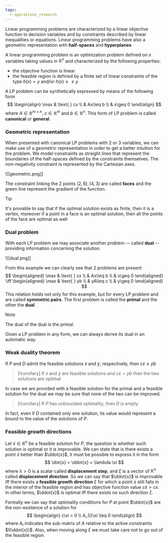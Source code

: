 ```yaml
---
tags:
  - operations_research
---
```

Linear programming problems are characterized by a linear objective function in decision variables and by constraints described by linear inequalities or equations. Linear programming problems have also a geometric representation with **half-spaces** and **hyperplanes**

A linear programming problem is an optimization problem defined on $x$ variables taking values in $\mathbb{R}^{n}$ and characterized by the following properties:
- the objective function is linear
- the feasible region is defined by a finite set of linear constraints of the type $h(x)=y$ and/or $h(x)\geq\leq y$

A LP problem can be synthetically expressed by means of the following form
$$
\begin{align}
\max & \text{ } cx \\
	 & Ax\leq b \\
	 & x\geq 0
\end{align}
$$
where $A\in \mathbb{R}^{m\times n}$, $c\in \mathbb{R}^{m}$ and $b\in \mathbb{R}^{n}$. This form of LP problem is called **canonical** or **general**. 
### Geometric representation

When presented with canonical LP problems with 2 or 3 variables, we can make use of a geometric representation in order to get a better intuition for the problem. We model constraints as straight lines that represent the boundaries of the half-spaces defined by the constraints themselves. The non-negativity constraint is represented by the Cartesian axes.

![[geometric.png]]

The constraint linking the 2 points $(2,6),(4,3)$ are called **faces** and the green line represent the gradient of the function.

>[!tip]
>It's provable to say that if the optimal solution exists as finite, then it is a vertex, moreover if a point in a face is an optimal solution, then all the points of the face are optimal as well
### Dual problem

With each LP problem we may associate another problem -- called **dual** -- providing information concerning the solution.

![[dual.png]]

From this example we can clearly see that 2 problems are present
$$
\begin{aligned}
\max & \text{ } cx \\
	 & Ax\leq b \\
	 & x\geq 0
\end{aligned} \iff
\begin{aligned}
\max & \text{ } yb \\
	 & yA\leq c \\
	 & y\geq 0
\end{aligned} 
$$
This relation holds not only for this example, but for every LP problem and are called **symmetric pairs**. The first problem is called the **primal** and the other the **dual**.

>[!note]
>The dual of the dual is the primal

Given a LP problem in any form, we can always derive its dual in an automatic way.
### Weak duality theorem

If $P$ and $D$ admit the feasible solutions $\dot{x}$ and $\dot{y}$, respectively, then $c\dot{x}\leq \dot{y}b$

>[!corollary]
>If $\dot{x}$ and $\dot{y}$ are feasible solutions and $c\dot{x}=\dot{y}b$ then the two solutions are optimal

In case we are provided with a feasible solution for the primal and a feasible solution for the dual we may be sure that none of the two can be improved.

>[!corollary]
>If $P$ has unbounded optimality, then $D$ is empty

In fact, even if $D$ contained only one solution, its value would represent a bound to the value of the solutions of $P$.
### Feasible growth directions

Let $\dot{x} \in \mathbb{R}^{n}$ be a feasible solution for $P$, the question is whether such solution is optimal or it is improvable. We can state that is there exists a point $\dot{x}$ better than $\ddot{x}$, it must be possible to express it in the form
$$
\dot{x} = \ddot{x} + \lambda \xi
$$
where $\lambda>0$ is a scalar called **displacement step**, and $\xi$ is a vector of $\mathbb{R}^{n}$ called **displacement direction**. So we can say that $\ddot{x}$ is improvable iff there exists a **feasible growth direction** $\xi$ for which a point $\dot{x}$ still falls in the interior of the feasible region and has objective function value $c\dot{x}>cx$. In other terms, $\ddot{x}$ is optimal iff there exists no such direction $\xi$.

Formally we can say that optimality conditions for $P$ at point $\ddot{x}$ are the non-existence of a solution for
$$
\begin{align}
c\xi > 0 \\
A_{I}\xi \leq 0
\end{align}
$$
where $A_{I}$ indicates the sub-matrix of $A$ relative to the active constraints $I(\ddot{x})$. Also, when moving along $\xi$ we must take care not to go out of the feasible region.